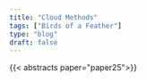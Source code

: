 ```yaml
---
title: "Cloud Methods"
tags: ["Birds of a Feather"]
type: "blog"
draft: false
---
```


{{< abstracts paper="paper25">}}


